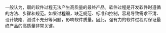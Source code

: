 一般认为，弱的软件过程无法产生高质量的最终产品。软件过程是开发软件时遵循的方法、步骤和规范。如果过程弱，缺乏规范、标准和控制，容易导致需求不清、设计缺陷、测试不充分等问题，影响软件质量。因此，强有力的软件过程对保证最终产品的高质量非常关键。